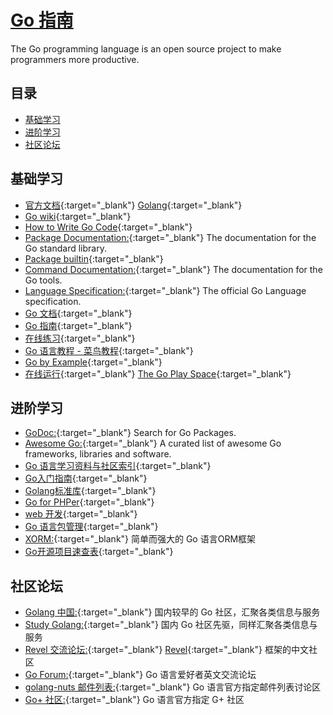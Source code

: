 # [Go 指南](https://openset.github.io/go-guide/)
The Go programming language is an open source project to make programmers more productive.

## 目录
  - [基础学习](#基础学习)
  - [进阶学习](#进阶学习)
  - [社区论坛](#社区论坛)

## 基础学习
  - [官方文档](https://golang.org/doc/){:target="_blank"} [Golang](https://golang.google.cn/){:target="_blank"}
  - [Go wiki](https://github.com/golang/go/wiki){:target="_blank"}
  - [How to Write Go Code](https://golang.org/doc/code.html){:target="_blank"}
  - [Package Documentation:](https://golang.org/pkg/){:target="_blank"} The documentation for the Go standard library.
  - [Package builtin](https://golang.org/pkg/builtin/){:target="_blank"}
  - [Command Documentation:](https://golang.org/doc/cmd){:target="_blank"} The documentation for the Go tools.
  - [Language Specification:](https://golang.org/ref/spec){:target="_blank"} The official Go Language specification.
  - [Go 文档](https://go-zh.org/doc/){:target="_blank"}
  - [Go 指南](https://tour.go-zh.org/list){:target="_blank"}
  - [在线练习](https://tour.go-zh.org/welcome/1){:target="_blank"}
  - [Go 语言教程 - 菜鸟教程](http://www.runoob.com/go/go-tutorial.html){:target="_blank"}
  - [Go by Example](https://gobyexample.com/){:target="_blank"}
  - [在线运行](https://play.golang.org/){:target="_blank"} [The Go Play Space](https://goplay.space/){:target="_blank"} 

## 进阶学习
  - [GoDoc:](https://godoc.org/){:target="_blank"} Search for Go Packages.
  - [Awesome Go:](https://awesome-go.com/){:target="_blank"} A curated list of awesome Go frameworks, libraries and software.
  - [Go 语言学习资料与社区索引](https://github.com/Unknwon/go-study-index){:target="_blank"}
  - [Go入门指南](https://github.com/Unknwon/the-way-to-go_ZH_CN/blob/master/eBook/directory.md){:target="_blank"}
  - [Golang标准库](https://github.com/polaris1119/The-Golang-Standard-Library-by-Example){:target="_blank"}
  - [Go for PHPer](https://openset.github.io/php2go/){:target="_blank"}
  - [web 开发](https://github.com/astaxie/build-web-application-with-golang/blob/master/zh/preface.md){:target="_blank"}
  - [Go 语言包管理](https://gopm.io/){:target="_blank"}
  - [XORM:](http://xorm.io/){:target="_blank"} 简单而强大的 Go 语言ORM框架
  - [Go开源项目速查表](http://www.ctolib.com/cheatsheets-go-project.html){:target="_blank"}

## 社区论坛
  - [Golang 中国:](https://www.golangtc.com/){:target="_blank"} 国内较早的 Go 社区，汇聚各类信息与服务
  - [Study Golang:](http://studygolang.com/){:target="_blank"} 国内 Go 社区先驱，同样汇聚各类信息与服务
  - [Revel 交流论坛:](http://gorevel.cn/){:target="_blank"} [Revel](https://github.com/revel/revel){:target="_blank"} 框架的中文社区
  - [Go Forum:](https://forum.golangbridge.org/){:target="_blank"} Go 语言爱好者英文交流论坛
  - [golang-nuts 邮件列表:](https://groups.google.com/forum/#!forum/golang-nuts){:target="_blank"} Go 语言官方指定邮件列表讨论区
  - [Go+ 社区:](https://plus.google.com/u/0/communities/114112804251407510571){:target="_blank"} Go 语言官方指定 G+ 社区
